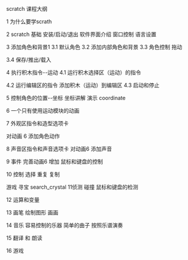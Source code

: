 scratch 课程大纲


 1 为什么要学scrath


 2 scratch 基础
安装/启动/退出
软件界面介绍
窗口控制
语言设置



3 添加角色和背景1
3.1 默认角色
3.2 添加内部角色和背景
3.3 角色控制
拖动

3.4 保存/推出/载入




4 执行积木指令--运动
4.1 运行积木选择区（运动）的指令

4.2 运行编辑区的指令
添加积木（运动）到编辑区
4.3 启动和停止



 5 控制角色的位置--坐标
坐标讲解
演示 coordinate


6  一个只有使用运动模块的动画


7 外观区指令和造型选项卡

对动画 6  添加角色动作

8 声音区指令和声音选项卡
对动画6 添加声音


9 事件
完善动画6  增加 鼠标和键盘的控制



10 控制
选择
重复
复制

游戏 
寻宝 search_crystal
11侦测
碰撞
鼠标和键盘的检测

12 运算和变量


13 画笔
绘制图形
画画

14 音乐
容易控制的乐器  简单的曲子
按照乐谱演奏

15 翻译 和 朗读



16 游戏 


